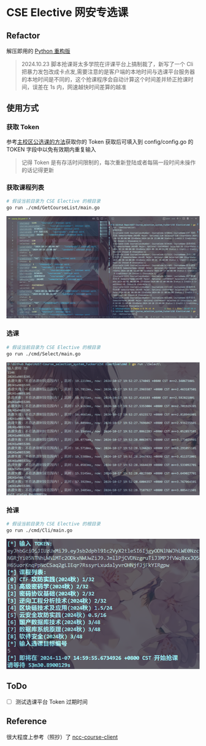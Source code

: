 <!--
 * @Author: 7erry
 * @Date: 2024-10-17 12:55:37
 * @LastEditTime: 2025-03-04 13:59:06
 * @Description: 
-->
# CSE Elective 网安专选课

## Refactor

解压即用的 [Python 重构版](https://github.com/Cormac315/HUST-NCC-Course-Fucker-main)

> 2024.10.23 脚本抢课哥太多学院在评课平台上搞制裁了，新写了一个 Cli 把暴力发包改成卡点发,需要注意的是客户端的本地时间与选课平台服务器的本地时间是不同的，这个抢课程序会自动计算这个时间差并矫正抢课时间，误差在 1s 内，网速越快时间差算的越准

## 使用方式

### 获取 Token

参考[主校区公选课的方法](https://github.com/7erryX/HUST-OCSS-Fucker/blob/main/Public%20Elective/README.md)获取你的 Token
获取后可填入到 config/config.go 的 TOKEN 字段中以免有效期内重复输入

> 记得 Token 是有存活时间限制的，每次重新登陆或者每隔一段时间未操作的话记得更新

### 获取课程列表

```bash
# 假设当前目录为 CSE Elective 的根目录
go run ./cmd/GetCourseList/main.go
```

![GetCourseList](../Image/GetCourseList.png)

### 选课

```bash
# 假设当前目录为 CSE Elective 的根目录
go run ./cmd/Select/main.go
```

![SelectCourse](../Image/SelectCourse.png)

### 抢课

```bash
# 假设当前目录为 CSE Elective 的根目录
go run ./cmd/Cli/main.go
```

![RobCourse](../Image/RobCourse.png)

## ToDo

- [ ] 测试选课平台 Token 过期时间

## Reference

很大程度上参考（照抄）了 [ncc-course-client](https://github.com/NolanHo/ncc-course-client)
